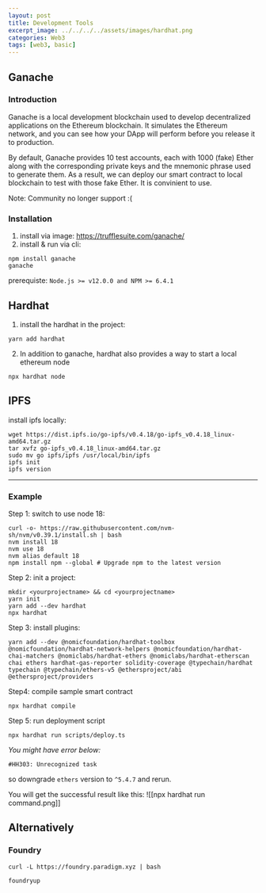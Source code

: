```yaml
---
layout: post
title: Development Tools
excerpt_image: ../../../../assets/images/hardhat.png 
categories: Web3
tags: [web3, basic]
---
```


## Ganache 


### Introduction

Ganache is a local development blockchain used to develop decentralized applications on the Ethereum blockchain. It simulates the Ethereum network, and you can see how your DApp will perform before you release it to production.


By default, Ganache provides 10 test accounts, each with 1000 (fake) Ether along with the corresponding private keys and the mnemonic phrase used to generate them. As a result,  we can deploy our smart contract to local blockchain to test with those fake Ether. It is convinient to use. 

Note: Community no longer support :(

### Installation
1. install via image: https://trufflesuite.com/ganache/
2. install & run via cli:
```
npm install ganache
ganache
```

prerequiste:  `Node.js >= v12.0.0 and NPM >= 6.4.1`



## Hardhat

1. install the hardhat in the project:
```
yarn add hardhat
```
2. In addition to ganache, hardhat also provides a way to start a local ethereum node
```
npx hardhat node
```



## IPFS

install ipfs locally:

```
wget https://dist.ipfs.io/go-ipfs/v0.4.18/go-ipfs_v0.4.18_linux-amd64.tar.gz
tar xvfz go-ipfs_v0.4.18_linux-amd64.tar.gz
sudo mv go ipfs/ipfs /usr/local/bin/ipfs
ipfs init
ipfs version
```

---

### Example

Step 1: switch to use node 18: 
```
curl -o- https://raw.githubusercontent.com/nvm-sh/nvm/v0.39.1/install.sh | bash 
nvm install 18 
nvm use 18 
nvm alias default 18 
npm install npm --global # Upgrade npm to the latest version
```



Step 2: init a project:
```
mkdir <yourprojectname> && cd <yourprojectname>
yarn init
yarn add --dev hardhat
npx hardhat
```


Step 3: install plugins: 
```
yarn add --dev @nomicfoundation/hardhat-toolbox @nomicfoundation/hardhat-network-helpers @nomicfoundation/hardhat-chai-matchers @nomiclabs/hardhat-ethers @nomiclabs/hardhat-etherscan chai ethers hardhat-gas-reporter solidity-coverage @typechain/hardhat typechain @typechain/ethers-v5 @ethersproject/abi @ethersproject/providers
```


Step4: compile sample smart contract

```
npx hardhat compile
```


Step 5: run deployment script

```
npx hardhat run scripts/deploy.ts
```


*You might have error below:*
```
#HH303: Unrecognized task
```

so downgrade `ethers` version to `^5.4.7`  and rerun.

You will get the successful result like this:
![[npx hardhat run command.png]]



## Alternatively 

### Foundry

```
curl -L https://foundry.paradigm.xyz | bash

foundryup
```
